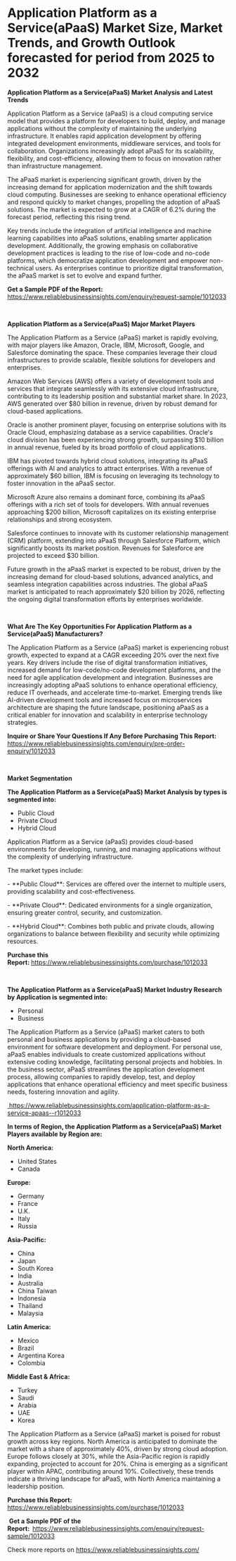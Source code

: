 <p><h1>Application Platform as a Service(aPaaS) Market Size, Market Trends, and Growth Outlook forecasted for period from 2025 to 2032</h1></p><p><strong>Application Platform as a Service(aPaaS) Market Analysis and Latest Trends</strong></p>
<p><p>Application Platform as a Service (aPaaS) is a cloud computing service model that provides a platform for developers to build, deploy, and manage applications without the complexity of maintaining the underlying infrastructure. It enables rapid application development by offering integrated development environments, middleware services, and tools for collaboration. Organizations increasingly adopt aPaaS for its scalability, flexibility, and cost-efficiency, allowing them to focus on innovation rather than infrastructure management.</p><p>The aPaaS market is experiencing significant growth, driven by the increasing demand for application modernization and the shift towards cloud computing. Businesses are seeking to enhance operational efficiency and respond quickly to market changes, propelling the adoption of aPaaS solutions. The market is expected to grow at a CAGR of 6.2% during the forecast period, reflecting this rising trend. </p><p>Key trends include the integration of artificial intelligence and machine learning capabilities into aPaaS solutions, enabling smarter application development. Additionally, the growing emphasis on collaborative development practices is leading to the rise of low-code and no-code platforms, which democratize application development and empower non-technical users. As enterprises continue to prioritize digital transformation, the aPaaS market is set to evolve and expand further.</p></p>
<p><strong>Get a Sample PDF of the Report:&nbsp;</strong> <a href="https://www.reliablebusinessinsights.com/enquiry/request-sample/1012033?utm_campaign=3074&utm_medium=2&utm_source=Github&utm_content=ia&utm_term=11032025&utm_id=application-platform-as-a-serviceapaas">https://www.reliablebusinessinsights.com/enquiry/request-sample/1012033</a></p>
<p>&nbsp;</p>
<p><strong>Application Platform as a Service(aPaaS) Major Market Players</strong></p>
<p><p>The Application Platform as a Service (aPaaS) market is rapidly evolving, with major players like Amazon, Oracle, IBM, Microsoft, Google, and Salesforce dominating the space. These companies leverage their cloud infrastructures to provide scalable, flexible solutions for developers and enterprises.</p><p>Amazon Web Services (AWS) offers a variety of development tools and services that integrate seamlessly with its extensive cloud infrastructure, contributing to its leadership position and substantial market share. In 2023, AWS generated over $80 billion in revenue, driven by robust demand for cloud-based applications.</p><p>Oracle is another prominent player, focusing on enterprise solutions with its Oracle Cloud, emphasizing database as a service capabilities. Oracle's cloud division has been experiencing strong growth, surpassing $10 billion in annual revenue, fueled by its broad portfolio of cloud applications.</p><p>IBM has pivoted towards hybrid cloud solutions, integrating its aPaaS offerings with AI and analytics to attract enterprises. With a revenue of approximately $60 billion, IBM is focusing on leveraging its technology to foster innovation in the aPaaS sector.</p><p>Microsoft Azure also remains a dominant force, combining its aPaaS offerings with a rich set of tools for developers. With annual revenues approaching $200 billion, Microsoft capitalizes on its existing enterprise relationships and strong ecosystem.</p><p>Salesforce continues to innovate with its customer relationship management (CRM) platform, extending into aPaaS through Salesforce Platform, which significantly boosts its market position. Revenues for Salesforce are projected to exceed $30 billion.</p><p>Future growth in the aPaaS market is expected to be robust, driven by the increasing demand for cloud-based solutions, advanced analytics, and seamless integration capabilities across industries. The global aPaaS market is anticipated to reach approximately $20 billion by 2026, reflecting the ongoing digital transformation efforts by enterprises worldwide.</p></p>
<p>&nbsp;</p>
<p><strong>What Are The Key Opportunities For Application Platform as a Service(aPaaS) Manufacturers?</strong></p>
<p><p>The Application Platform as a Service (aPaaS) market is experiencing robust growth, expected to expand at a CAGR exceeding 20% over the next five years. Key drivers include the rise of digital transformation initiatives, increased demand for low-code/no-code development platforms, and the need for agile application development and integration. Businesses are increasingly adopting aPaaS solutions to enhance operational efficiency, reduce IT overheads, and accelerate time-to-market. Emerging trends like AI-driven development tools and increased focus on microservices architecture are shaping the future landscape, positioning aPaaS as a critical enabler for innovation and scalability in enterprise technology strategies.</p></p>
<p><strong>Inquire or Share Your Questions If Any Before Purchasing This Report:</strong> <a href="https://www.reliablebusinessinsights.com/enquiry/pre-order-enquiry/1012033?utm_campaign=3074&utm_medium=2&utm_source=Github&utm_content=ia&utm_term=11032025&utm_id=application-platform-as-a-serviceapaas">https://www.reliablebusinessinsights.com/enquiry/pre-order-enquiry/1012033</a></p>
<p>&nbsp;</p>
<p><strong>Market Segmentation</strong></p>
<p><strong>The Application Platform as a Service(aPaaS) Market Analysis by types is segmented into:</strong></p>
<p><ul><li>Public Cloud</li><li>Private Cloud</li><li>Hybrid Cloud</li></ul></p>
<p><p>Application Platform as a Service (aPaaS) provides cloud-based environments for developing, running, and managing applications without the complexity of underlying infrastructure. </p><p>The market types include:</p><p>- **Public Cloud**: Services are offered over the internet to multiple users, providing scalability and cost-effectiveness.</p><p>- **Private Cloud**: Dedicated environments for a single organization, ensuring greater control, security, and customization.</p><p>- **Hybrid Cloud**: Combines both public and private clouds, allowing organizations to balance between flexibility and security while optimizing resources.</p></p>
<p><strong>Purchase this Report:&nbsp;</strong><a href="https://www.reliablebusinessinsights.com/purchase/1012033?utm_campaign=3074&utm_medium=2&utm_source=Github&utm_content=ia&utm_term=11032025&utm_id=application-platform-as-a-serviceapaas">https://www.reliablebusinessinsights.com/purchase/1012033</a></p>
<p>&nbsp;</p>
<p><strong>The Application Platform as a Service(aPaaS) Market Industry Research by Application is segmented into:</strong></p>
<p><ul><li>Personal</li><li>Business</li></ul></p>
<p><p>The Application Platform as a Service (aPaaS) market caters to both personal and business applications by providing a cloud-based environment for software development and deployment. For personal use, aPaaS enables individuals to create customized applications without extensive coding knowledge, facilitating personal projects and hobbies. In the business sector, aPaaS streamlines the application development process, allowing companies to rapidly develop, test, and deploy applications that enhance operational efficiency and meet specific business needs, fostering innovation and agility.</p></p>
<p><a href="https://www.reliablebusinessinsights.com/application-platform-as-a-service-apaas--r1012033?utm_campaign=3074&utm_medium=2&utm_source=Github&utm_content=ia&utm_term=11032025&utm_id=application-platform-as-a-serviceapaas">&nbsp;https://www.reliablebusinessinsights.com/application-platform-as-a-service-apaas--r1012033</a></p>
<p><strong>In terms of Region, the Application Platform as a Service(aPaaS) Market Players available by Region are:</strong></p>
<p>
    <p> <strong> North America: </strong>
        <ul>
            <li>United States</li>
            <li>Canada</li>
        </ul>
        </p> 
    <p> <strong> Europe: </strong>
        <ul>
            <li>Germany</li>
            <li>France</li>
            <li>U.K.</li>
            <li>Italy</li>
            <li>Russia</li>
        </ul>
        </p> 
    <p> <strong> Asia-Pacific: </strong>
        <ul>
            <li>China</li>
            <li>Japan</li>
            <li>South Korea</li>
            <li>India</li>
            <li>Australia</li>
            <li>China Taiwan</li>
            <li>Indonesia</li>
            <li>Thailand</li>
            <li>Malaysia</li>
        </ul>
        </p> 
    <p> <strong> Latin America: </strong>
        <ul>
            <li>Mexico</li>
            <li>Brazil</li>
            <li>Argentina Korea</li>
            <li>Colombia</li>
        </ul>
        </p> 
    <p> <strong> Middle East & Africa: </strong>
        <ul>
            <li>Turkey</li>
            <li>Saudi</li>
            <li>Arabia</li>
            <li>UAE</li>
            <li>Korea</li>
        </ul>
    </p>
    </p>
<p><p>The Application Platform as a Service (aPaaS) market is poised for robust growth across key regions. North America is anticipated to dominate the market with a share of approximately 40%, driven by strong cloud adoption. Europe follows closely at 30%, while the Asia-Pacific region is rapidly expanding, projected to account for 20%. China is emerging as a significant player within APAC, contributing around 10%. Collectively, these trends indicate a thriving landscape for aPaaS, with North America maintaining a leadership position.</p></p>
<p><strong>Purchase this Report: </strong><a href="https://www.reliablebusinessinsights.com/purchase/1012033?utm_campaign=3074&utm_medium=2&utm_source=Github&utm_content=ia&utm_term=11032025&utm_id=application-platform-as-a-serviceapaas">https://www.reliablebusinessinsights.com/purchase/1012033</a></p>
<p>&nbsp;<strong>Get a Sample PDF of the Report:&nbsp;&nbsp;</strong><a href="https://www.reliablebusinessinsights.com/enquiry/request-sample/1012033?utm_campaign=3074&utm_medium=2&utm_source=Github&utm_content=ia&utm_term=11032025&utm_id=application-platform-as-a-serviceapaas">https://www.reliablebusinessinsights.com/enquiry/request-sample/1012033</a></p>
<p><strong></strong></p>
<p>Check more reports on <a href="https://www.reliablebusinessinsights.com/?utm_campaign=3074&utm_medium=2&utm_source=Github&utm_content=ia&utm_term=11032025&utm_id=application-platform-as-a-serviceapaas">https://www.reliablebusinessinsights.com/</a></p>